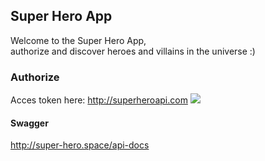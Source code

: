 ## Super Hero App
Welcome to the Super Hero App,  
 authorize and discover heroes and villains in the universe :)

### Authorize
Acces token here: http://superheroapi.com
<img src="https://user-images.githubusercontent.com/8204364/70021871-2204b900-1560-11ea-80e6-4d701c7d4187.png"/>


#### Swagger
http://super-hero.space/api-docs